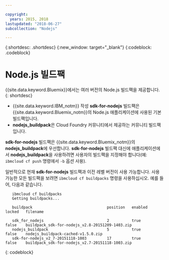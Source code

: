 ```yaml
---

copyright:
  years: 2015, 2018
lastupdated: "2018-06-27"
subcollection: "Nodejs"

---
```


{:shortdesc: .shortdesc}
{:new_window: target="_blank"}
{:codeblock: .codeblock}

# Node.js 빌드팩

{{site.data.keyword.Bluemix}}에서는 여러 버전의 Node.js 빌드팩을 제공합니다.
{: shortdesc}

* {{site.data.keyword.IBM_notm}} 작성 **sdk-for-nodejs** 빌드팩은 {{site.data.keyword.Bluemix_notm}}의 Node.js 애플리케이션에 사용된 기본 빌드팩입니다.
* **nodejs_buildpack**은 Cloud Foundry 커뮤니티에서 제공하는 커뮤니티 빌드팩입니다.

**sdk-for-nodejs** 빌드팩은 {{site.data.keyword.Bluemix_notm}}의 **nodejs_buildpack**에 우선합니다. **sdk-for-nodejs** 빌드팩 대신에 애플리케이션에서 **nodejs_buildpack**을 사용하려면 사용자의 빌드팩을 지정해야 합니다(예: `ibmcloud cf push` 명령에서 `-b` 옵션 사용).

일반적으로 현재 **sdk-for-nodejs** 빌드팩과 이전 레벨 버전이 사용 가능합니다.  사용 가능한 모든 빌드팩을 보려면 `ibmcloud cf buildpacks` 명령을 사용하십시오.  예를 들어, 다음과 같습니다.

```
   ibmcloud cf buildpacks
   Getting buildpacks...

   buildpack                                 position   enabled   locked   filename   

   sdk_for_nodejs                            2          true      false    buildpack_sdk-for-nodejs_v2.8-20151209-1403.zip   
   nodejs_buildpack                          5          true      false    nodejs_buildpack-cached-v1.5.0.zip   
   sdk-for-nodejs_v2_7-20151118-1003         17         true      false    buildpack_sdk-for-nodejs_v2.7-20151118-1003.zip
```
{: codeblock}

